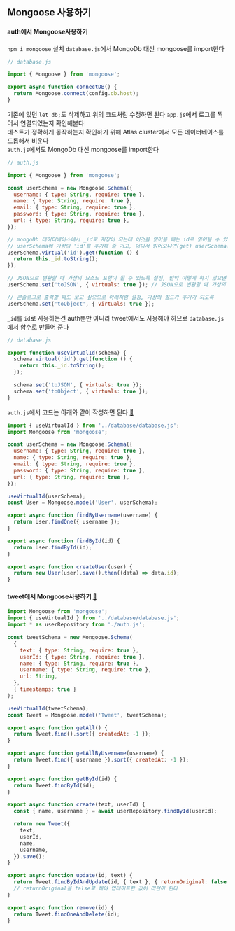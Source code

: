 ## Mongoose 사용하기

#### auth에서 Mongoose사용하기

`npm i mongoose` 설치 `database.js`에서 MongoDb 대신 mongoose를 import한다

```js
// database.js

import { Mongoose } from 'mongoose';

export async function connectDB() {
  return Mongoose.connect(config.db.host);
}
```

기존에 있던 `let db;`도 삭제하고 위의 코드처럼 수정하면 된다 `app.js`에서 로그를 찍어서 연결되었는지 확인해본다  
테스트가 정확하게 동작하는지 확인하기 위해 Atlas cluster에서 모든 데이터베이스를 드롭해서 비운다  
`auth.js`에서도 MongoDb 대신 mongoose를 import한다

```js
// auth.js

import { Mongoose } from 'mongoose';

const userSchema = new Mongoose.Schema({
  username: { type: String, require: true },
  name: { type: String, require: true },
  email: { type: String, require: true },
  password: { type: String, require: true },
  url: { type: String, require: true },
});

// mongoDb 데이터베이스에서 _id로 저장이 되는데 이것을 읽어올 때는 id로 읽어올 수 있게 변환해주려면 아래처럼 코드를 작성해준다
// userSchema에 가상의 'id'를 추가해 줄 거고, 어디서 읽어오냐면(get) userSchema의 _id를 (오브젝트에서 문자로 변환해서)읽어올거야
userSchema.virtual('id').get(function () {
  return this._id.toString();
});

// JSON으로 변환할 때 가상의 요소도 포함이 될 수 있도록 설정, 만약 이렇게 하지 않으면 _id를  id로 접근은 할 수 있지만 JSON에 포함은 되지 않음
userSchema.set('toJSON', { virtuals: true }); // JSON으로 변환할 때 가상의 요소도 포함될 수 있도록 설정

// 콘솔로그로 출력할 때도 보고 싶으므로 아래처럼 설정, 가상의 필드가 추가가 되도록
userSchema.set('toObject', { virtuals: true });
```

`_id`를 `id`로 사용하는건 auth뿐만 아니라 tweet에서도 사용해야 하므로 `database.js`에서 함수로 만들어 준다

```js
// database.js

export function useVirtualId(schema) {
  schema.virtual('id').get(function () {
    return this._id.toString();
  });

  schema.set('toJSON', { virtuals: true });
  schema.set('toObject', { virtuals: true });
}
```

`auth.js`에서 코드는 아래와 같이 작성하면 된다 [👀](https://github.com/yoonsery/twitter-clone-coding-server/commit/fdbaec3904b9ea6fa4b84640f638ce0575026b58)

```js
import { useVirtualId } from '../database/database.js';
import Mongoose from 'mongoose';

const userSchema = new Mongoose.Schema({
  username: { type: String, require: true },
  name: { type: String, require: true },
  email: { type: String, require: true },
  password: { type: String, require: true },
  url: { type: String, require: true },
});

useVirtualId(userSchema);
const User = Mongoose.model('User', userSchema);

export async function findByUsername(username) {
  return User.findOne({ username });
}

export async function findById(id) {
  return User.findById(id);
}

export async function createUser(user) {
  return new User(user).save().then((data) => data.id);
}
```

#### tweet에서 Mongoose사용하기 [👀](https://github.com/yoonsery/twitter-clone-coding-server/commit/e5c09502dd87fd8f0ea92145546f232538fef74b)

```js
import Mongoose from 'mongoose';
import { useVirtualId } from '../database/database.js';
import * as userRepository from './auth.js';

const tweetSchema = new Mongoose.Schema(
  {
    text: { type: String, require: true },
    userId: { type: String, require: true },
    name: { type: String, require: true },
    username: { type: String, require: true },
    url: String,
  },
  { timestamps: true }
);

useVirtualId(tweetSchema);
const Tweet = Mongoose.model('Tweet', tweetSchema);

export async function getAll() {
  return Tweet.find().sort({ createdAt: -1 });
}

export async function getAllByUsername(username) {
  return Tweet.find({ username }).sort({ createdAt: -1 });
}

export async function getById(id) {
  return Tweet.findById(id);
}

export async function create(text, userId) {
  const { name, username } = await userRepository.findById(userId);

  return new Tweet({
    text,
    userId,
    name,
    username,
  }).save();
}

export async function update(id, text) {
  return Tweet.findByIdAndUpdate(id, { text }, { returnOriginal: false });
  // returnOriginal을 false로 해야 업데이트한 값이 리턴이 된다
}

export async function remove(id) {
  return Tweet.findOneAndDelete(id);
}
```

